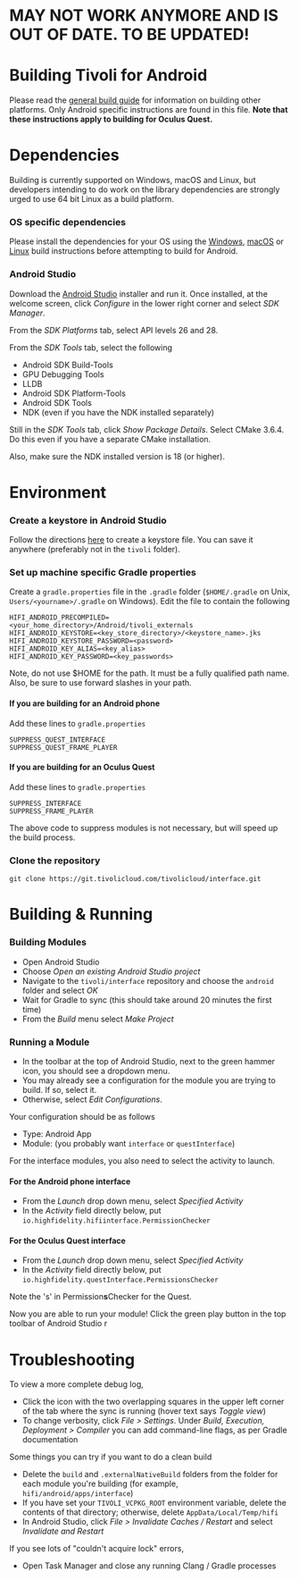 # **MAY NOT WORK ANYMORE AND IS OUT OF DATE. TO BE UPDATED!**

# Building Tivoli for Android

Please read the [general build guide](BUILD.md) for information on building other platforms. Only Android specific instructions are found in this file. **Note that these instructions apply to building for Oculus Quest.**

# Dependencies

Building is currently supported on Windows, macOS and Linux, but developers intending to do work on the library dependencies are strongly urged to use 64 bit Linux as a build platform.

### OS specific dependencies

Please install the dependencies for your OS using the [Windows](BUILD_WIN.md), [macOS](BUILD_MACOS.md) or [Linux](BUILD_LINUX.md) build instructions before attempting to build for Android.

### Android Studio

Download the [Android Studio](https://developer.android.com/studio/index.html) installer and run it. Once installed, at the welcome screen, click _Configure_ in the lower right corner and select _SDK Manager_.

From the _SDK Platforms_ tab, select API levels 26 and 28.

From the _SDK Tools_ tab, select the following

-   Android SDK Build-Tools
-   GPU Debugging Tools
-   LLDB
-   Android SDK Platform-Tools
-   Android SDK Tools
-   NDK (even if you have the NDK installed separately)

Still in the _SDK Tools_ tab, click _Show Package Details_. Select CMake 3.6.4. Do this even if you have a separate CMake installation.

Also, make sure the NDK installed version is 18 (or higher).

# Environment

### Create a keystore in Android Studio

Follow the directions [here](https://developer.android.com/studio/publish/app-signing#generate-key) to create a keystore file. You can save it anywhere (preferably not in the `tivoli` folder).

### Set up machine specific Gradle properties

Create a `gradle.properties` file in the `.gradle` folder (`$HOME/.gradle` on Unix, `Users/<yourname>/.gradle` on Windows). Edit the file to contain the following

    HIFI_ANDROID_PRECOMPILED=<your_home_directory>/Android/tivoli_externals
    HIFI_ANDROID_KEYSTORE=<key_store_directory>/<keystore_name>.jks
    HIFI_ANDROID_KEYSTORE_PASSWORD=<password>
    HIFI_ANDROID_KEY_ALIAS=<key_alias>
    HIFI_ANDROID_KEY_PASSWORD=<key_passwords>

Note, do not use \$HOME for the path. It must be a fully qualified path name. Also, be sure to use forward slashes in your path.

#### If you are building for an Android phone

Add these lines to `gradle.properties`

    SUPPRESS_QUEST_INTERFACE
    SUPPRESS_QUEST_FRAME_PLAYER

#### If you are building for an Oculus Quest

Add these lines to `gradle.properties`

    SUPPRESS_INTERFACE
    SUPPRESS_FRAME_PLAYER

The above code to suppress modules is not necessary, but will speed up the build process.

### Clone the repository

`git clone https://git.tivolicloud.com/tivolicloud/interface.git`

# Building & Running

### Building Modules

-   Open Android Studio
-   Choose _Open an existing Android Studio project_
-   Navigate to the `tivoli/interface` repository and choose the `android` folder and select _OK_
-   Wait for Gradle to sync (this should take around 20 minutes the first time)
-   From the _Build_ menu select _Make Project_

### Running a Module

-   In the toolbar at the top of Android Studio, next to the green hammer icon, you should see a dropdown menu.
-   You may already see a configuration for the module you are trying to build. If so, select it.
-   Otherwise, select _Edit Configurations_.

Your configuration should be as follows

-   Type: Android App
-   Module: <your module> (you probably want `interface` or `questInterface`)

For the interface modules, you also need to select the activity to launch.

#### For the Android phone interface

-   From the _Launch_ drop down menu, select _Specified Activity_
-   In the _Activity_ field directly below, put `io.highfidelity.hifiinterface.PermissionChecker`

#### For the Oculus Quest interface

-   From the _Launch_ drop down menu, select _Specified Activity_
-   In the _Activity_ field directly below, put `io.highfidelity.questInterface.PermissionsChecker`

Note the 's' in Permission**s**Checker for the Quest.

Now you are able to run your module! Click the green play button in the top toolbar of Android Studio
r

# Troubleshooting

To view a more complete debug log,

-   Click the icon with the two overlapping squares in the upper left corner of the tab where the sync is running (hover text says _Toggle view_)
-   To change verbosity, click _File > Settings_. Under _Build, Execution, Deployment > Compiler_ you can add command-line flags, as per Gradle documentation

Some things you can try if you want to do a clean build

-   Delete the `build` and `.externalNativeBuild` folders from the folder for each module you're building (for example, `hifi/android/apps/interface`)
-   If you have set your `TIVOLI_VCPKG_ROOT` environment variable, delete the contents of that directory; otherwise, delete `AppData/Local/Temp/hifi`
-   In Android Studio, click _File > Invalidate Caches / Restart_ and select _Invalidate and Restart_

If you see lots of "couldn't acquire lock" errors,

-   Open Task Manager and close any running Clang / Gradle processes
